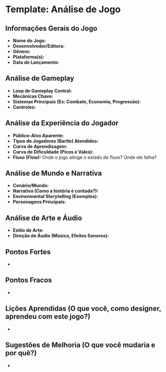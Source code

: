 # Template: Análise de Jogo

## Informações Gerais do Jogo
*   **Nome do Jogo:**
*   **Desenvolvedor/Editora:**
*   **Gênero:**
*   **Plataforma(s):**
*   **Data de Lançamento:**

## Análise de Gameplay
*   **Loop de Gameplay Central:**
*   **Mecânicas Chave:**
*   **Sistemas Principais (Ex: Combate, Economia, Progressão):**
*   **Controles:**

## Análise da Experiência do Jogador
*   **Público-Alvo Aparente:**
*   **Tipos de Jogadores (Bartle) Atendidos:**
*   **Curva de Aprendizagem:**
*   **Curva de Dificuldade (Picos e Vales):**
*   **Fluxo (Flow):** Onde o jogo atinge o estado de fluxo? Onde ele falha?

## Análise de Mundo e Narrativa
*   **Cenário/Mundo:**
*   **Narrativa (Como a história é contada?):**
*   **Environmental Storytelling (Exemplos):**
*   **Personagens Principais:**

## Análise de Arte e Áudio
*   **Estilo de Arte:**
*   **Direção de Áudio (Música, Efeitos Sonoros):**

## Pontos Fortes
*   

## Pontos Fracos
*   

## Lições Aprendidas (O que você, como designer, aprendeu com este jogo?)
*   

## Sugestões de Melhoria (O que você mudaria e por quê?)
*   
